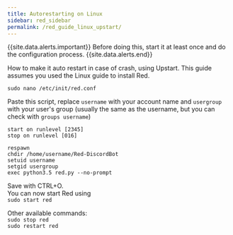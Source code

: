 ```yaml
---
title: Autorestarting on Linux
sidebar: red_sidebar
permalink: /red_guide_linux_upstart/
---
```


{{site.data.alerts.important}} Before doing this, start it at least once and do the configuration process. {{site.data.alerts.end}}  

How to make it auto restart in case of crash, using Upstart. This guide assumes you used the Linux guide to install Red.

`sudo nano /etc/init/red.conf`

Paste this script, replace `username` with your account name and `usergroup` with your user's group (usually the same as the username, but you can check with `groups username`)

```
start on runlevel [2345]
stop on runlevel [016]

respawn
chdir /home/username/Red-DiscordBot
setuid username
setgid usergroup
exec python3.5 red.py --no-prompt
```

Save with CTRL+O.  
You can now start Red using  
`sudo start red`  

Other available commands:  
`sudo stop red`  
`sudo restart red`
